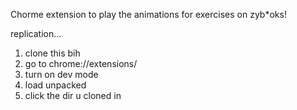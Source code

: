 Chorme extension to play the animations for exercises on zyb*oks!

replication...
1) clone this bih
2) go to chrome://extensions/
3) turn on dev mode
4) load unpacked
5) click the dir u cloned in
